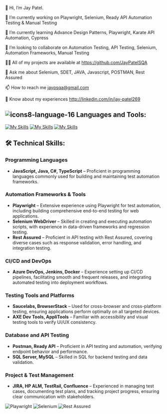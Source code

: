 👋 Hi, I’m Jay Patel.

🔭 I’m currently working on Playwright, Selenium, Ready API Automation Testing & Manual Testing

🌱 I’m currently learning Advance Design Patterns, Playwright, Karate API Automation, Cypress

👯 I’m looking to collaborate on Automation Testing, API Testing, Selenium, Automation Frameworks, Manual Testing

👨‍💻 All of my projects are available at https://github.com/JayPatelSQA

💬 Ask me about Selenium, SDET, JAVA, Javascript, POSTMAN, Rest Assured

📫 How to reach me jaypsqa@gmail.com

📄 Know about my experiences http://linkedin.com/in/jay-patel269

## ![icons8-language-16](https://github.com/user-attachments/assets/9dd28026-e986-4fb9-8e4a-1a5ed8982a97)   Languages and Tools:
[![My Skills](https://skillicons.dev/icons?i=aws,gcp,azure,react)](https://skillicons.dev) [![My Skills](https://skillicons.dev/icons?i=java,kotlin,nodejs,figma,jenkins,mysql,vscode&theme=light)](https://skillicons.dev) [![My Skills](https://skillicons.dev/icons?i=js,html,css,cypress,dotnet,eclipse,github,gitlab,idea,py,selenium)](https://skillicons.dev)

## 🛠 Technical Skills:

### Programming Languages
- **JavaScript, Java, C#, TypeScript** – Proficient in programming languages commonly used for building and maintaining test automation frameworks.

### Automation Frameworks & Tools
- **Playwright** – Extensive experience using Playwright for test automation, including building comprehensive end-to-end testing for web applications.
- **Selenium WebDriver** – Skilled in creating and executing automation scripts, with experience in data-driven frameworks and regression testing.
- **Rest Assured** – Proficient in API testing with Rest Assured, covering diverse cases such as response validation, error handling, and integration testing.

### CI/CD and DevOps
- **Azure DevOps, Jenkins, Docker** – Experience setting up CI/CD pipelines, facilitating smooth and frequent releases, and integrating automated testing into deployment workflows.

### Testing Tools and Platforms
- **Saucelabs, BrowserStack** – Used for cross-browser and cross-platform testing, ensuring applications perform optimally on all targeted devices.
- **AXE Dev Tools, AppliTools** – Familiar with accessibility and visual testing tools to verify UI/UX consistency.

### Database and API Testing
- **Postman, Ready API** – Proficient in API testing and automation, verifying endpoint behavior and performance.
- **SQL Server, MySQL** – Skilled in SQL for backend testing and data validation.

### Project & Test Management
- **JIRA, HP ALM, TestRail, Confluence** – Experienced in managing test cases, documenting test plans, and tracking project progress, ensuring clear communication with stakeholders.

![Playwright](https://img.shields.io/badge/Playwright-2D2D2D?style=for-the-badge&logo=microsoft)
![Selenium](https://img.shields.io/badge/Selenium-43B02A?style=for-the-badge&logo=selenium&logoColor=white)
![Rest Assured](https://img.shields.io/badge/Rest%20Assured-30A14E?style=for-the-badge)
<!---
JayPatelSQA/JayPatelSQA is a ✨ special ✨ repository because its `README.md` (this file) appears on your GitHub profile.
You can click the Preview link to take a look at your changes.
--->
